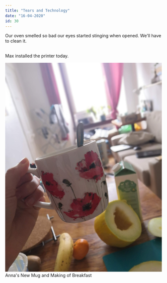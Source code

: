 ```yaml
---
title: "Tears and Technology"
date: "16-04-2020"
id: 30
---
```

Our oven smelled so bad our eyes started stinging when opened. We'll have to clean it.<br><br>

Max installed the printer today.

![Anna's new mug](../images/April/16.jpg)
Anna's New Mug and Making of Breakfast
